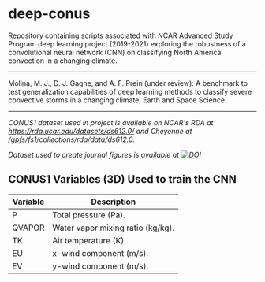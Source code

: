 # deep-conus
Repository containing scripts associated with NCAR Advanced Study Program deep learning project (2019-2021) exploring the robustness of a convolutional neural network (CNN) on classifying North America convection in a changing climate.

------------

Molina, M. J., D. J. Gagne, and A. F. Prein (under review): A benchmark to test generalization capabilities of deep learning methods to classify severe convective storms in a changing climate, Earth and Space Science.

------------

_CONUS1 dataset used in project is available on NCAR's RDA at https://rda.ucar.edu/datasets/ds612.0/ and Cheyenne at /gpfs/fs1/collections/rda/data/ds612.0._

_Dataset used to create journal figures is available at [![DOI](https://zenodo.org/badge/DOI/10.5281/zenodo.4052585.svg)](https://doi.org/10.5281/zenodo.4052585)_

## CONUS1 Variables (3D) Used to train the CNN
| Variable | Description |
| ----------- | ----------- |
| P | Total pressure (Pa). |
| QVAPOR | Water vapor mixing ratio (kg/kg). |
| TK | Air temperature (K). |
| EU | x-wind component (m/s). |
| EV | y-wind component (m/s). |
